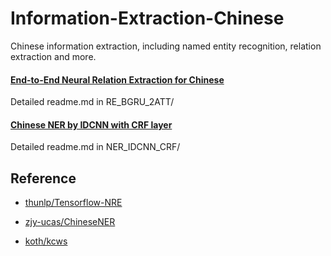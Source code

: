 # Information-Extraction-Chinese


Chinese information extraction, including named entity recognition, relation extraction and more.


#### [End-to-End Neural Relation Extraction for Chinese](https://github.com/crownpku/Information-Extraction-Chinese/tree/master/RE_BGRU_2ATT)

Detailed readme.md in RE_BGRU_2ATT/


#### [Chinese NER by IDCNN with CRF layer](https://github.com/crownpku/Information-Extraction-Chinese/tree/master/NER_IDCNN_CRF)

Detailed readme.md in NER_IDCNN_CRF/


## Reference

* [thunlp/Tensorflow-NRE](https://github.com/thunlp/TensorFlow-NRE)

* [zjy-ucas/ChineseNER](https://github.com/zjy-ucas/ChineseNER)

* [koth/kcws](https://github.com/koth/kcws)